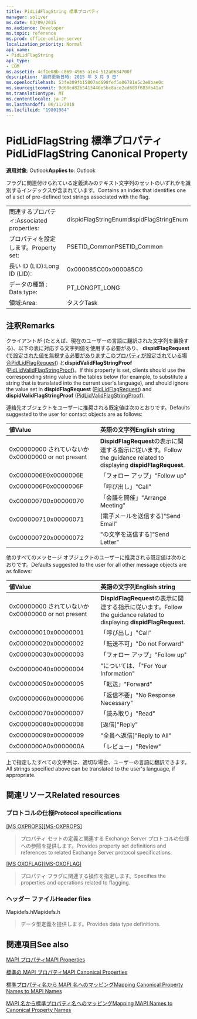 ```yaml
---
title: PidLidFlagString 標準プロパティ
manager: soliver
ms.date: 03/09/2015
ms.audience: Developer
ms.topic: reference
ms.prod: office-online-server
localization_priority: Normal
api_name:
- PidLidFlagString
api_type:
- COM
ms.assetid: 4cf1e08b-c869-4965-a1e4-512a0684700f
description: '最終更新日時: 2015 年 3 月 9 日'
ms.openlocfilehash: 53fe309fb15807ad698fef5a06781e5c3e0bae0c
ms.sourcegitcommit: 9d60cd82b5413446e5bc8ace2cd689f683fb41a7
ms.translationtype: MT
ms.contentlocale: ja-JP
ms.lasthandoff: 06/11/2018
ms.locfileid: "19801984"
---
```

# <a name="pidlidflagstring-canonical-property"></a><span data-ttu-id="921e5-103">PidLidFlagString 標準プロパティ</span><span class="sxs-lookup"><span data-stu-id="921e5-103">PidLidFlagString Canonical Property</span></span>

  
  
<span data-ttu-id="921e5-104">**適用対象**: Outlook</span><span class="sxs-lookup"><span data-stu-id="921e5-104">**Applies to**: Outlook</span></span> 
  
<span data-ttu-id="921e5-105">フラグに関連付けられている定義済みのテキスト文字列のセットのいずれかを識別するインデックスが含まれています。</span><span class="sxs-lookup"><span data-stu-id="921e5-105">Contains an index that identifies one of a set of pre-defined text strings associated with the flag.</span></span>
  
|||
|:-----|:-----|
|<span data-ttu-id="921e5-106">関連するプロパティ:</span><span class="sxs-lookup"><span data-stu-id="921e5-106">Associated properties:</span></span>  <br/> |<span data-ttu-id="921e5-107">dispidFlagStringEnum</span><span class="sxs-lookup"><span data-stu-id="921e5-107">dispidFlagStringEnum</span></span>  <br/> |
|<span data-ttu-id="921e5-108">プロパティを設定します。</span><span class="sxs-lookup"><span data-stu-id="921e5-108">Property set:</span></span>  <br/> |<span data-ttu-id="921e5-109">PSETID_Common</span><span class="sxs-lookup"><span data-stu-id="921e5-109">PSETID_Common</span></span>  <br/> |
|<span data-ttu-id="921e5-110">長い ID (LID):</span><span class="sxs-lookup"><span data-stu-id="921e5-110">Long ID (LID):</span></span>  <br/> |<span data-ttu-id="921e5-111">0x000085C0</span><span class="sxs-lookup"><span data-stu-id="921e5-111">0x000085C0</span></span>  <br/> |
|<span data-ttu-id="921e5-112">データの種類 : </span><span class="sxs-lookup"><span data-stu-id="921e5-112">Data type:</span></span>  <br/> |<span data-ttu-id="921e5-113">PT_LONG</span><span class="sxs-lookup"><span data-stu-id="921e5-113">PT_LONG</span></span>  <br/> |
|<span data-ttu-id="921e5-114">領域:</span><span class="sxs-lookup"><span data-stu-id="921e5-114">Area:</span></span>  <br/> |<span data-ttu-id="921e5-115">タスク</span><span class="sxs-lookup"><span data-stu-id="921e5-115">Task</span></span>  <br/> |
   
## <a name="remarks"></a><span data-ttu-id="921e5-116">注釈</span><span class="sxs-lookup"><span data-stu-id="921e5-116">Remarks</span></span>

<span data-ttu-id="921e5-117">クライアントが (たとえば、現在のユーザーの言語に翻訳された文字列を置換する)、以下の表に対応する文字列値を使用する必要があり、 **dispidFlagRequest** ([で設定された値を無視する必要がありますこのプロパティが設定されている場合PidLidFlagRequest](pidlidflagrequest-canonical-property.md)) と**dispidValidFlagStringProof** ([PidLidValidFlagStringProof](pidlidvalidflagstringproof-canonical-property.md))。</span><span class="sxs-lookup"><span data-stu-id="921e5-117">If this property is set, clients should use the corresponding string value in the tables below (for example, to substitute a string that is translated into the current user's language), and should ignore the value set in **dispidFlagRequest** ([PidLidFlagRequest](pidlidflagrequest-canonical-property.md)) and **dispidValidFlagStringProof** ([PidLidValidFlagStringProof](pidlidvalidflagstringproof-canonical-property.md)).</span></span> 
  
<span data-ttu-id="921e5-118">連絡先オブジェクトをユーザーに推奨される既定値は次のとおりです。</span><span class="sxs-lookup"><span data-stu-id="921e5-118">Defaults suggested to the user for contact objects are as follows:</span></span>
  
|<span data-ttu-id="921e5-119">**値**</span><span class="sxs-lookup"><span data-stu-id="921e5-119">**Value**</span></span>|<span data-ttu-id="921e5-120">**英語の文字列**</span><span class="sxs-lookup"><span data-stu-id="921e5-120">**English string**</span></span>|
|:-----|:-----|
|<span data-ttu-id="921e5-121">0x00000000 されていないか</span><span class="sxs-lookup"><span data-stu-id="921e5-121">0x00000000 or not present</span></span>  <br/> | <span data-ttu-id="921e5-122">**DispidFlagRequest**の表示に関連する指示に従います。</span><span class="sxs-lookup"><span data-stu-id="921e5-122">Follow the guidance related to displaying **dispidFlagRequest**.</span></span>  <br/> |
|<span data-ttu-id="921e5-123">0x0000006E</span><span class="sxs-lookup"><span data-stu-id="921e5-123">0x0000006E</span></span>  <br/> |<span data-ttu-id="921e5-124">「フォロー アップ」</span><span class="sxs-lookup"><span data-stu-id="921e5-124">"Follow up"</span></span>  <br/> |
|<span data-ttu-id="921e5-125">0x0000006F</span><span class="sxs-lookup"><span data-stu-id="921e5-125">0x0000006F</span></span>  <br/> |<span data-ttu-id="921e5-126">「呼び出し」</span><span class="sxs-lookup"><span data-stu-id="921e5-126">"Call"</span></span>  <br/> |
|<span data-ttu-id="921e5-127">0x00000070</span><span class="sxs-lookup"><span data-stu-id="921e5-127">0x00000070</span></span>  <br/> |<span data-ttu-id="921e5-128">「会議を開催」</span><span class="sxs-lookup"><span data-stu-id="921e5-128">"Arrange Meeting"</span></span>  <br/> |
|<span data-ttu-id="921e5-129">0x00000071</span><span class="sxs-lookup"><span data-stu-id="921e5-129">0x00000071</span></span>  <br/> |<span data-ttu-id="921e5-130">[電子メールを送信する]</span><span class="sxs-lookup"><span data-stu-id="921e5-130">"Send Email"</span></span>  <br/> |
|<span data-ttu-id="921e5-131">0x00000072</span><span class="sxs-lookup"><span data-stu-id="921e5-131">0x00000072</span></span>  <br/> |<span data-ttu-id="921e5-132">"の文字を送信する]</span><span class="sxs-lookup"><span data-stu-id="921e5-132">"Send Letter"</span></span>  <br/> |
   
<span data-ttu-id="921e5-133">他のすべてのメッセージ オブジェクトのユーザーに推奨される既定値は次のとおりです。</span><span class="sxs-lookup"><span data-stu-id="921e5-133">Defaults suggested to the user for all other message objects are as follows:</span></span>
  
|<span data-ttu-id="921e5-134">**値**</span><span class="sxs-lookup"><span data-stu-id="921e5-134">**Value**</span></span>|<span data-ttu-id="921e5-135">**英語の文字列**</span><span class="sxs-lookup"><span data-stu-id="921e5-135">**English string**</span></span>|
|:-----|:-----|
|<span data-ttu-id="921e5-136">0x00000000 されていないか</span><span class="sxs-lookup"><span data-stu-id="921e5-136">0x00000000 or not present</span></span>  <br/> | <span data-ttu-id="921e5-137">**DispidFlagRequest**の表示に関連する指示に従います。</span><span class="sxs-lookup"><span data-stu-id="921e5-137">Follow the guidance related to displaying **dispidFlagRequest**.</span></span>  <br/> |
|<span data-ttu-id="921e5-138">0x00000001</span><span class="sxs-lookup"><span data-stu-id="921e5-138">0x00000001</span></span>  <br/> |<span data-ttu-id="921e5-139">「呼び出し」</span><span class="sxs-lookup"><span data-stu-id="921e5-139">"Call"</span></span>  <br/> |
|<span data-ttu-id="921e5-140">0x00000002</span><span class="sxs-lookup"><span data-stu-id="921e5-140">0x00000002</span></span>  <br/> |<span data-ttu-id="921e5-141">「転送不可」</span><span class="sxs-lookup"><span data-stu-id="921e5-141">"Do not Forward"</span></span>  <br/> |
|<span data-ttu-id="921e5-142">0x00000003</span><span class="sxs-lookup"><span data-stu-id="921e5-142">0x00000003</span></span>  <br/> |<span data-ttu-id="921e5-143">「フォロー アップ」</span><span class="sxs-lookup"><span data-stu-id="921e5-143">"Follow up"</span></span>  <br/> |
|<span data-ttu-id="921e5-144">0x00000004</span><span class="sxs-lookup"><span data-stu-id="921e5-144">0x00000004</span></span>  <br/> |<span data-ttu-id="921e5-145">"については、「</span><span class="sxs-lookup"><span data-stu-id="921e5-145">"For Your Information"</span></span>  <br/> |
|<span data-ttu-id="921e5-146">0x00000005</span><span class="sxs-lookup"><span data-stu-id="921e5-146">0x00000005</span></span>  <br/> |<span data-ttu-id="921e5-147">「転送」</span><span class="sxs-lookup"><span data-stu-id="921e5-147">"Forward"</span></span>  <br/> |
|<span data-ttu-id="921e5-148">0x00000006</span><span class="sxs-lookup"><span data-stu-id="921e5-148">0x00000006</span></span>  <br/> |<span data-ttu-id="921e5-149">「返信不要」</span><span class="sxs-lookup"><span data-stu-id="921e5-149">"No Response Necessary"</span></span>  <br/> |
|<span data-ttu-id="921e5-150">0x00000007</span><span class="sxs-lookup"><span data-stu-id="921e5-150">0x00000007</span></span>  <br/> |<span data-ttu-id="921e5-151">「読み取り」</span><span class="sxs-lookup"><span data-stu-id="921e5-151">"Read"</span></span>  <br/> |
|<span data-ttu-id="921e5-152">0x00000008</span><span class="sxs-lookup"><span data-stu-id="921e5-152">0x00000008</span></span>  <br/> |<span data-ttu-id="921e5-153">[返信]</span><span class="sxs-lookup"><span data-stu-id="921e5-153">"Reply"</span></span>  <br/> |
|<span data-ttu-id="921e5-154">0x00000009</span><span class="sxs-lookup"><span data-stu-id="921e5-154">0x00000009</span></span>  <br/> |<span data-ttu-id="921e5-155">"全員へ返信]</span><span class="sxs-lookup"><span data-stu-id="921e5-155">"Reply to All"</span></span>  <br/> |
|<span data-ttu-id="921e5-156">0x0000000A</span><span class="sxs-lookup"><span data-stu-id="921e5-156">0x0000000A</span></span>  <br/> |<span data-ttu-id="921e5-157">「レビュー」</span><span class="sxs-lookup"><span data-stu-id="921e5-157">"Review"</span></span>  <br/> |
   
<span data-ttu-id="921e5-158">上で指定したすべての文字列は、適切な場合、ユーザーの言語に翻訳できます。</span><span class="sxs-lookup"><span data-stu-id="921e5-158">All strings specified above can be translated to the user's language, if appropriate.</span></span>
  
## <a name="related-resources"></a><span data-ttu-id="921e5-159">関連リソース</span><span class="sxs-lookup"><span data-stu-id="921e5-159">Related resources</span></span>

### <a name="protocol-specifications"></a><span data-ttu-id="921e5-160">プロトコルの仕様</span><span class="sxs-lookup"><span data-stu-id="921e5-160">Protocol specifications</span></span>

<span data-ttu-id="921e5-161">[[MS OXPROPS]](http://msdn.microsoft.com/library/f6ab1613-aefe-447d-a49c-18217230b148%28Office.15%29.aspx)</span><span class="sxs-lookup"><span data-stu-id="921e5-161">[[MS-OXPROPS]](http://msdn.microsoft.com/library/f6ab1613-aefe-447d-a49c-18217230b148%28Office.15%29.aspx)</span></span>
  
> <span data-ttu-id="921e5-162">プロパティ セットの定義と関連する Exchange Server プロトコルの仕様への参照を提供します。</span><span class="sxs-lookup"><span data-stu-id="921e5-162">Provides property set definitions and references to related Exchange Server protocol specifications.</span></span>
    
<span data-ttu-id="921e5-163">[[MS OXOFLAG]](http://msdn.microsoft.com/library/f1e50be4-ed30-4c2a-b5cb-8ff3aaaf9b91%28Office.15%29.aspx)</span><span class="sxs-lookup"><span data-stu-id="921e5-163">[[MS-OXOFLAG]](http://msdn.microsoft.com/library/f1e50be4-ed30-4c2a-b5cb-8ff3aaaf9b91%28Office.15%29.aspx)</span></span>
  
> <span data-ttu-id="921e5-164">プロパティ フラグに関連する操作を指定します。</span><span class="sxs-lookup"><span data-stu-id="921e5-164">Specifies the properties and operations related to flagging.</span></span>
    
### <a name="header-files"></a><span data-ttu-id="921e5-165">ヘッダー ファイル</span><span class="sxs-lookup"><span data-stu-id="921e5-165">Header files</span></span>

<span data-ttu-id="921e5-166">Mapidefs.h</span><span class="sxs-lookup"><span data-stu-id="921e5-166">Mapidefs.h</span></span>
  
> <span data-ttu-id="921e5-167">データ型定義を提供します。</span><span class="sxs-lookup"><span data-stu-id="921e5-167">Provides data type definitions.</span></span>
    
## <a name="see-also"></a><span data-ttu-id="921e5-168">関連項目</span><span class="sxs-lookup"><span data-stu-id="921e5-168">See also</span></span>



[<span data-ttu-id="921e5-169">MAPI プロパティ</span><span class="sxs-lookup"><span data-stu-id="921e5-169">MAPI Properties</span></span>](mapi-properties.md)
  
[<span data-ttu-id="921e5-170">標準の MAPI プロパティ</span><span class="sxs-lookup"><span data-stu-id="921e5-170">MAPI Canonical Properties</span></span>](mapi-canonical-properties.md)
  
[<span data-ttu-id="921e5-171">標準プロパティ名から MAPI 名へのマッピング</span><span class="sxs-lookup"><span data-stu-id="921e5-171">Mapping Canonical Property Names to MAPI Names</span></span>](mapping-canonical-property-names-to-mapi-names.md)
  
[<span data-ttu-id="921e5-172">MAPI 名から標準プロパティ名へのマッピング</span><span class="sxs-lookup"><span data-stu-id="921e5-172">Mapping MAPI Names to Canonical Property Names</span></span>](mapping-mapi-names-to-canonical-property-names.md)

